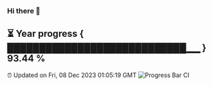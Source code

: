 ### Hi there 👋
⏳ Year progress { ████████████████████████████▁▁ } 93.44 %
---
⏰ Updated on Fri, 08 Dec 2023 01:05:19 GMT
![Progress Bar CI](https://github.com/liununu/liununu/workflows/Progress%20Bar%20CI/badge.svg)
